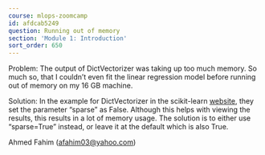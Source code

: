 ```yaml
---
course: mlops-zoomcamp
id: afdcab5249
question: Running out of memory
section: 'Module 1: Introduction'
sort_order: 650
---
```


Problem: The output of DictVectorizer was taking up too much memory. So much so, that I couldn’t even fit the linear regression model before running out of memory on my 16 GB machine.

Solution: In the example for DictVectorizer in the scikit-learn [website](https://scikit-learn.org/stable/modules/generated/sklearn.feature_extraction.DictVectorizer.html), they set the parameter “sparse” as False. Although this helps with viewing the results, this results in a lot of memory usage. The solution is to either use “sparse=True” instead, or leave it at the default which is also True.

Ahmed Fahim (afahim03@yahoo.com)

